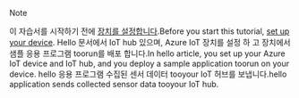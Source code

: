 > [!NOTE]
> <span data-ttu-id="cd29e-101">이 자습서를 시작하기 전에 [장치를 설정합니다](../articles/iot-hub/iot-hub-raspberry-pi-kit-node-get-started.md).</span><span class="sxs-lookup"><span data-stu-id="cd29e-101">Before you start this tutorial, [set up your device](../articles/iot-hub/iot-hub-raspberry-pi-kit-node-get-started.md).</span></span> <span data-ttu-id="cd29e-102">Hello 문서에서 IoT hub 있으며, Azure IoT 장치를 설정 하 고 장치에서 샘플 응용 프로그램 toorun를 배포 합니다.</span><span class="sxs-lookup"><span data-stu-id="cd29e-102">In hello article, you set up your Azure IoT device and IoT hub, and you deploy a sample application toorun on your device.</span></span> <span data-ttu-id="cd29e-103">hello 응용 프로그램 수집된 센서 데이터 tooyour IoT 허브를 보냅니다.</span><span class="sxs-lookup"><span data-stu-id="cd29e-103">hello application sends collected sensor data tooyour IoT hub.</span></span>
